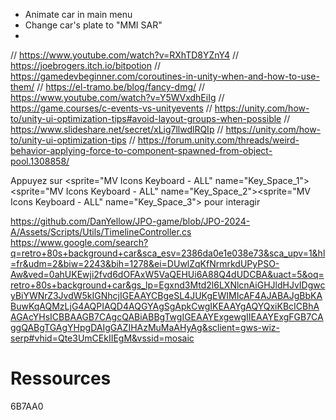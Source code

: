 - Animate car in main menu
- Change car's plate to "MMI SAR"
- 


// https://www.youtube.com/watch?v=RXhTD8YZnY4
// https://joebrogers.itch.io/bitpotion
// https://gamedevbeginner.com/coroutines-in-unity-when-and-how-to-use-them/
// https://el-tramo.be/blog/fancy-dmg/
// https://www.youtube.com/watch?v=Y5WVxdhEiIg
// https://game.courses/c-events-vs-unityevents
// https://unity.com/how-to/unity-ui-optimization-tips#avoid-layout-groups-when-possible
// https://www.slideshare.net/secret/xLig7llwdlRQIp
// https://unity.com/how-to/unity-ui-optimization-tips
// https://forum.unity.com/threads/weird-behavior-applying-force-to-component-spawned-from-object-pool.1308858/

Appuyez sur <sprite="MV Icons Keyboard - ALL" name="Key_Space_1"><sprite="MV Icons Keyboard - ALL" name="Key_Space_2"><sprite="MV Icons Keyboard - ALL" name="Key_Space_3"> pour interagir

https://github.com/DanYellow/JPO-game/blob/JPO-2024-A/Assets/Scripts/Utils/TimelineController.cs
https://www.google.com/search?q=retro+80s+background+car&sca_esv=2386da0e1e038e73&sca_upv=1&hl=fr&udm=2&biw=2243&bih=1278&ei=DUwlZqKfNrmrkdUPyPSO-Aw&ved=0ahUKEwji2fvd6dOFAxW5VaQEHUi6A88Q4dUDCBA&uact=5&oq=retro+80s+background+car&gs_lp=Egxnd3Mtd2l6LXNlcnAiGHJldHJvIDgwcyBiYWNrZ3JvdW5kIGNhcjIGEAAYCBgeSL4JUKgEWIMIcAF4AJABAJgBbKABuwKqAQMzLjG4AQPIAQD4AQGYAgSgApkCwgIKEAAYgAQYQxiKBcICBhAAGAcYHsICBBAAGB7CAgcQABiABBgTwgIGEAAYExgewgIIEAAYExgFGB7CAggQABgTGAgYHpgDAIgGAZIHAzMuMaAHyAg&sclient=gws-wiz-serp#vhid=Qte3UmCEkIIEgM&vssid=mosaic
# Ressources

6B7AA0